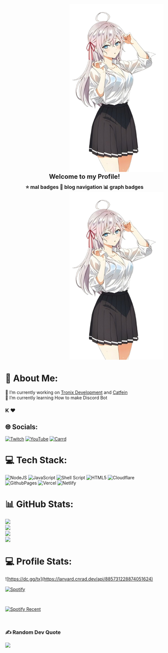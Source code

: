 <div align="right" style="display: flex; align-items: center; justify-content: flex-end;">
  <div style="flex: 1; text-align: right;">
    <img src="img/alya1.png" alt="header divider" width="300px" />
    <div align="center" style="font-size: 20px; font-weight: bold;">
      Welcome to my Profile!
      <br/>
      <div style="font-size: 16px; margin-top: 10px;">
        ⭐ mal badges
        📘 blog navigation 
        📊 graph badges
      </div>
    </div>
    <img src="img/alya1.png" alt="header divider" width="300px" />
  </div>
</div>

# 💫 About Me:
🔭 I’m currently working on [Tronix Development](https://dc.gg/tx) and [Catfein](https://catfein.co.id) <br>
🌱 I’m currently learning How to make Discord Bot

### K ❤️

## 🌐 Socials:
[![Twitch](https://img.shields.io/badge/Twitch-%239146FF.svg?logo=Twitch&logoColor=white)](https://twitch.tv/idmja) [![YouTube](https://img.shields.io/badge/YouTube-%23FF0000.svg?logo=YouTube&logoColor=white)](https://youtube.com/@MJ1-) [![Carrd](https://img.shields.io/badge/My-Carrd-pink)](https://mjba.carrd.co)

# 💻 Tech Stack:
![NodeJS](https://img.shields.io/badge/node.js-6DA55F?style=for-the-badge&logo=node.js&logoColor=white) ![JavaScript](https://img.shields.io/badge/javascript-%23323330.svg?style=for-the-badge&logo=javascript&logoColor=%23F7DF1E) ![Shell Script](https://img.shields.io/badge/shell_script-%23121011.svg?style=for-the-badge&logo=gnu-bash&logoColor=white) ![HTML5](https://img.shields.io/badge/html5-%23E34F26.svg?style=for-the-badge&logo=html5&logoColor=white) ![Cloudflare](https://img.shields.io/badge/Cloudflare-F38020?style=for-the-badge&logo=Cloudflare&logoColor=white) ![GithubPages](https://img.shields.io/badge/github%20pages-121013?style=for-the-badge&logo=github&logoColor=white) ![Vercel](https://img.shields.io/badge/vercel-%23000000.svg?style=for-the-badge&logo=vercel&logoColor=white) ![Netlify](https://img.shields.io/badge/netlify-%23000000.svg?style=for-the-badge&logo=netlify&logoColor=#00C7B7)
# 📊 GitHub Stats:
![](https://github-readme-stats.vercel.app/api?username=idMJA&theme=tokyonight&hide_border=false&include_all_commits=true&count_private=true&show_icons=true&show=reviews,discussions_started,discussions_answered,prs_merged,prs_merged_percentage)<br/>
![](https://github-contributor-stats.vercel.app/api?username=idMJA&limit=5&theme=tokyonight&combine_all_yearly_contributions=true)<br/>
![](https://github-readme-stats.vercel.app/api/top-langs/?username=idMJA&theme=tokyonight&hide_border=false&include_all_commits=true&count_private=true&layout=pie)<br/>
![](https://github-readme-streak-stats.herokuapp.com/?user=idMJA&theme=tokyonight&hide_border=false)<br/>

# 💻 Profile Stats:
![https://dc.gg/tx](https://lanyard.cnrad.dev/api/885731228874051624)<br/>

<a href="https://spotify-github-profile.kittinanx.com/api/view?uid=8116baq16nwq1sab8c5dy3rrx&redirect=true" target="_blank">
<p><img align="center" src="https://spotify-github-profile.kittinanx.com/api/view?uid=8116baq16nwq1sab8c5dy3rrx&cover_image=true&theme=natemoo-re&show_offline=true&background_color=121212&interchange=false&bar_color=53b14f&bar_color_cover=false" alt="Spotify" /></p></a>

<br/>

<a href="https://open.spotify.com/user/8116baq16nwq1sab8c5dy3rrx" target="_blank">
<p><img align="center" src="https://spotify-recently-played-readme.vercel.app/api?user=8116baq16nwq1sab8c5dy3rrx" alt="Spotify Recent" /></p></a>

<br/>


### ✍️ Random Dev Quote
![](https://quotes-github-readme.vercel.app/api?type=horizontal&theme=tokyonight)

<!-- Proudly created with GPRM ( https://gprm.itsvg.in ) -->
